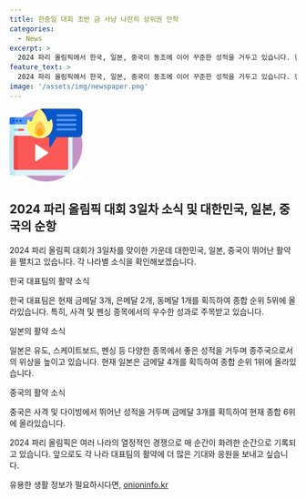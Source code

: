 ```yaml
---
title: 한중일 대회 초반 금 사냥 나란히 상위권 안착
categories:
  - News
excerpt: >
  2024 파리 올림픽에서 한국, 일본, 중국이 동조에 이어 꾸준한 성적을 거두고 있습니다. 현재 한국은 금메달 3개, 은메달 2개, 동메달 1개를 획득하여 종합 5위를 기록 중이며, 특히 사격에서의 우수한 성적이 눈에 띕니다. 일본은 종주국으로서 4금을 따내며 1위에 올라 있고, 중국 역시 사격과 다이빙에서 우수한 성적을 보여 6위를 유지하고 있습니다. 수영 강국인 호주와 미국, 그리고 개최국 프랑스 역시 각각 뛰어난 성적을 거두며 레이스를 벌이고 있습니다. 한국은 추가적인 경기에서도 좋은 성적을 기대할 수 있습니다.
feature_text: >
  2024 파리 올림픽에서 한국, 일본, 중국이 동조에 이어 꾸준한 성적을 거두고 있습니다. 현재 한국은 금메달 3개, 은메달 2개, 동메달 1개를 획득하여 종합 5위를 기록 중이며, 특히 사격에서의 우수한 성적이 눈에 띕니다. 일본은 종주국으로서 4금을 따내며 1위에 올라 있고, 중국 역시 사격과 다이빙에서 우수한 성적을 보여 6위를 유지하고 있습니다. 수영 강국인 호주와 미국, 그리고 개최국 프랑스 역시 각각 뛰어난 성적을 거두며 레이스를 벌이고 있습니다. 한국은 추가적인 경기에서도 좋은 성적을 기대할 수 있습니다.
image: '/assets/img/newspaper.png'
---
```


<p><img src="/assets/img/news.png" alt="rentncar 속보" /></p>

<h2 data-ke-size="size26">2024 파리 올림픽 대회 3일차 소식 및 대한민국, 일본, 중국의 순항</h2>

<p>2024 파리 올림픽 대회가 3일차를 맞이한 가운데 대한민국, 일본, 중국이 뛰어난 활약을 펼치고 있습니다. 각 나라별 소식을 확인해보겠습니다.</p>

<p data-ke-size="size16">한국 대표팀의 활약 소식</p>

<p>한국 대표팀은 현재 금메달 3개, 은메달 2개, 동메달 1개를 획득하여 종합 순위 5위에 올라있습니다. 특히, 사격 및 펜싱 종목에서의 우수한 성과로 주목받고 있습니다.</p>

<p data-ke-size="size16">일본의 활약 소식</p>

<p>일본은 유도, 스케이트보드, 펜싱 등 다양한 종목에서 좋은 성적을 거두며 종주국으로서의 위상을 높이고 있습니다. 현재 일본은 금메달 4개를 획득하여 종합 순위 1위에 올라있습니다.</p>

<p data-ke-size="size16">중국의 활약 소식</p>

<p>중국은 사격 및 다이빙에서 뛰어난 성적을 거두며 금메달 3개를 획득하여 현재 종합 6위에 올라있습니다.</p>

<p>2024 파리 올림픽은 여러 나라의 열정적인 경쟁으로 매 순간이 화려한 순간으로 기록되고 있습니다. 앞으로도 각 나라 대표팀의 활약에 더 많은 기대와 응원을 보내고 싶습니다.</p>
유용한 생활 정보가 필요하시다면, <a href="https://onioninfo.kr" rel="dofollow">onioninfo.kr</a>



